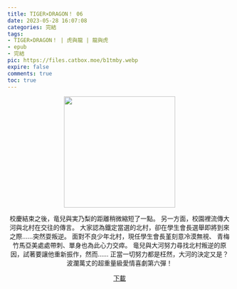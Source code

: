 ```yaml
---
title: TIGER×DRAGON！ 06
date: 2023-05-28 16:07:08
categories: 完結
tags:
- TIGER×DRAGON！ | 虎與龍 | 龍與虎
- epub
- 完結
pic: https://files.catbox.moe/b1tmby.webp
expire: false
comments: true
toc: true
---
```


<div style="text-align:center" class="kratos-post-content">

<img width="250px" src="https://files.catbox.moe/b1tmby.webp">

<p>
校慶結束之後，竜兒與実乃梨的距離稍微縮短了一點。
另一方面，校園裡流傳大河與北村在交往的傳言。
大家認為鐵定當選的北村，卻在學生會長選舉即將到來之際……突然耍叛逆。
面對不良少年北村，現任學生會長堇刻意冷漠無視、
青梅竹馬亞美處處帶刺、單身也為此心力交瘁。
竜兒與大河努力尋找北村叛逆的原因，試著要讓他重新振作，然而……
正當一切努力都是枉然，大河的決定又是？
波瀾萬丈的超重量級愛情喜劇第六彈！
</p>

<p>
<a href="https://epubdatabase.azurewebsites.net/EBOOKS/EPUB/完結/TIGER×DRAGON！/竹宮悠由子 - 龍與虎 6.epub?download=1">下載</a>
</p>

</div>